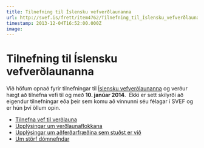 ```yaml
---
title: Tilnefning til Íslensku vefverðlaunanna
url: http://svef.is/frett/item4762/Tilnefning_til_Íslensku_vefverðlaunanna
timestamp: 2013-12-04T16:52:00.000Z
image: 
---
```


# Tilnefning til Íslensku vefverðlaunanna

Við höfum opnað fyrir tilnefningar til [Íslensku vefverðlaunanna](../../../../../islensku-vefverdlaunin) og verður hægt að tilnefna vefi til og með **10\. janúar 2014**.  Ekki er sett skilyrði að eigendur tilnefningar eða þeir sem komu að vinnunni séu félagar í SVEF og er hún því öllum opin.

*   [Tilnefna vef til verðlauna](../../../../../islensku-vefverdlaunin/tilnefna-vef)
*   [Upplýsingar um verðlaunaflokkana](../../../../../islensku-vefverdlaunin/flokkar)
*   [Upplýsingar um aðferðarfræðina sem stuðst er við](../../../../../islensku-vefverdlaunin/adferdarfraedi)
*   [Um störf dómnefndar](../../../../../islensku-vefverdlaunin/domnefnd)
